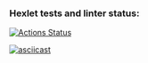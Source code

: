 ### Hexlet tests and linter status:
[![Actions Status](https://github.com/vitaliialymar/frontend-project-46/workflows/hexlet-check/badge.svg)](https://github.com/vitaliialymar/frontend-project-46/actions)

[![asciicast](https://asciinema.org/a/7K1FKuWBJun0VOzQWfYaa6Un6.svg)](https://asciinema.org/a/7K1FKuWBJun0VOzQWfYaa6Un6)